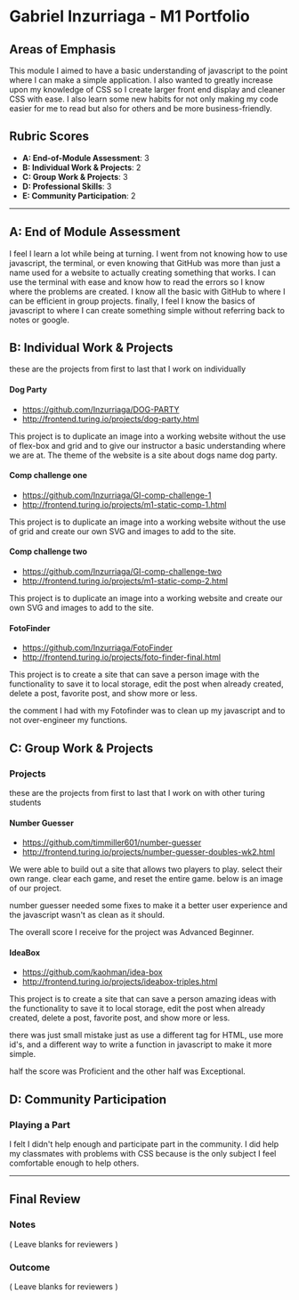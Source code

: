 # Gabriel Inzurriaga - M1 Portfolio

## Areas of Emphasis

This module I aimed to have a basic understanding of javascript to the point where I can make a simple application. I also wanted to greatly increase upon my knowledge of CSS so I create larger front end display and cleaner CSS with ease. I also learn some new habits for not only making my code easier for me to read but also for others and be more business-friendly. 

## Rubric Scores

* **A: End-of-Module Assessment**: 3
* **B: Individual Work & Projects**: 2
* **C: Group Work & Projects**: 3
* **D: Professional Skills**: 3
* **E: Community Participation**: 2

-----------------------

## A: End of Module Assessment

I feel I learn a lot while being at turning. I went from not knowing how to use javascript, the terminal, or even knowing that GitHub was more than just a name used for a website to actually creating something that works. I can use the terminal with ease and know how to read the errors so I know where the problems are created. I know all the basic with GitHub to where I can be efficient in group projects. finally, I feel I know the basics of javascript to where I can create something simple without referring back to notes or google. 


## B: Individual Work & Projects

these are the projects from first to last that I work on individually

#### Dog Party

* https://github.com/Inzurriaga/DOG-PARTY
* http://frontend.turing.io/projects/dog-party.html

This project is to duplicate an image into a working website without the use of flex-box and grid and to give our instructor a basic understanding where we are at. The theme of the website is a site about dogs name dog party.


#### Comp challenge one

* https://github.com/Inzurriaga/GI-comp-challenge-1
* http://frontend.turing.io/projects/m1-static-comp-1.html


This project is to duplicate an image into a working website without the use of grid and create our own SVG and images to add to the site.


#### Comp challenge two

* https://github.com/Inzurriaga/GI-comp-challenge-two
* http://frontend.turing.io/projects/m1-static-comp-2.html


This project is to duplicate an image into a working website and create our own SVG and images to add to the site.


#### FotoFinder

* https://github.com/Inzurriaga/FotoFinder
* http://frontend.turing.io/projects/foto-finder-final.html


This project is to create a site that can save a person image with the functionality to save it to local storage, edit the post when already created, delete a post, favorite post, and show more or less.

the comment I had with my Fotofinder was to clean up my javascript and to not over-engineer my functions.

## C: Group Work & Projects

### Projects

these are the projects from first to last that I work on with other turing students

#### Number Guesser

* https://github.com/timmiller601/number-guesser
* http://frontend.turing.io/projects/number-guesser-doubles-wk2.html

We were able to build out a site that allows two players to play. select their own range. clear each game, and reset the entire game. below is an image of our project.

number guesser needed some fixes to make it a better user experience and the javascript wasn't as clean as it should.

The overall score I receive for the project was Advanced Beginner.

#### IdeaBox

* https://github.com/kaohman/idea-box
* http://frontend.turing.io/projects/ideabox-triples.html

This project is to create a site that can save a person amazing ideas with the functionality to save it to local storage, edit the post when already created, delete a post, favorite post, and show more or less.

there was just small mistake just as use a different tag for HTML, use more id's, and a different way to write a function in javascript to make it more simple.

half the score was Proficient and the other half was Exceptional.

## D: Community Participation

### Playing a Part

I felt I didn't help enough and participate part in the community. I did help my classmates with problems with CSS because is the only subject I feel comfortable enough to help others.  

------------------

## Final Review

### Notes

( Leave blanks for reviewers )

### Outcome

( Leave blanks for reviewers )
